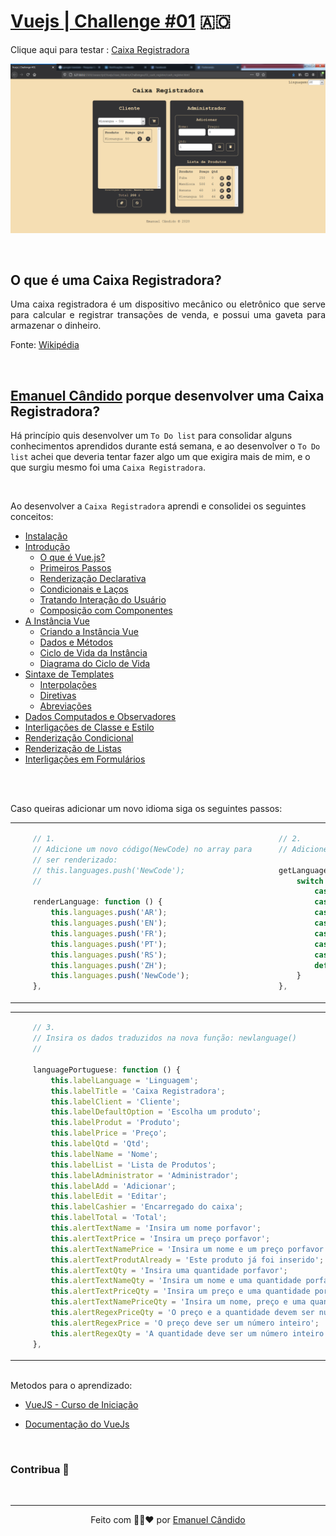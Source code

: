 # [Vuejs | Challenge #01](https://emanuelcandido-js.netlify.app/javascript/vuejs/challenges/01_cash_register/cash_register) 🇦🇴

<p align="center">

Clique aqui para testar : [Caixa Registradora](https://emanuelcandido-js.netlify.app/javascript/vuejs/challenges/01_cash_register/cash_register)

<a href="https://emanuelcandido-js.netlify.app/javascript/vuejs/challenges/01_cash_register/cash_register">
<img src="../00_assets/01_cash_register.png">
</a>

</p>

<br>

## O que é uma Caixa Registradora?

<p align="justify">
    Uma caixa registradora é um dispositivo mecânico ou eletrônico que serve para calcular e registrar transações de venda, e possui uma gaveta para armazenar o dinheiro. 
</p>

Fonte: [Wikipédia](https://pt.wikipedia.org/wiki/Caixa_registradora)

<br>

## [Emanuel Cândido](https://emanueljosecandido.github.io/) porque desenvolver uma Caixa Registradora?

Há princípio quis desenvolver um `To Do list` para consolidar alguns conhecimentos aprendidos durante está semana, e ao desenvolver o `To Do list` achei que deveria tentar fazer algo um que exigira mais de mim, e o que surgiu mesmo foi uma `Caixa Registradora`.

<br>

Ao desenvolver a `Caixa Registradora` aprendi e consolidei os seguintes conceitos:

- [Instalação](https://br.vuejs.org/v2/guide/installation.html)
- [Introdução](https://br.vuejs.org/v2/guide/index.html)
  - [O que é Vue.js?](https://br.vuejs.org/v2/guide/index.html#O-que-e-Vue-js)
  - [Primeiros Passos](https://br.vuejs.org/v2/guide/index.html#Primeiros-Passos)
  - [Renderização Declarativa](https://br.vuejs.org/v2/guide/index.html#Renderizacao-Declarativa)
  - [Condicionais e Laços](https://br.vuejs.org/v2/guide/index.html#Condicionais-e-Lacos)
  - [Tratando Interação do Usuário](https://br.vuejs.org/v2/guide/index.html#Tratando-Interacao-do-Usuario)
  - [Composição com Componentes](https://br.vuejs.org/v2/guide/index.html#Composicao-com-Componentes)
- [A Instância Vue](https://br.vuejs.org/v2/guide/instance.html)
  - [Criando a Instância Vue](https://br.vuejs.org/v2/guide/instance.html#Criando-a-Instancia-Vue)
  - [Dados e Métodos](https://br.vuejs.org/v2/guide/instance.html#Dados-e-Metodos)
  - [Ciclo de Vida da Instância](https://br.vuejs.org/v2/guide/instance.html#Ciclo-de-Vida-da-Instancia)
  - [Diagrama do Ciclo de Vida](https://br.vuejs.org/v2/guide/instance.html#Diagrama-do-Ciclo-de-Vida)
- [Sintaxe de Templates](https://br.vuejs.org/v2/guide/syntax.html)
  - [Interpolações](https://br.vuejs.org/v2/guide/syntax.html#Interpolacoes)
  - [Diretivas](https://br.vuejs.org/v2/guide/syntax.html#Diretivas)
  - [Abreviações](https://br.vuejs.org/v2/guide/syntax.html#Abreviacoes)
- [Dados Computados e Observadores](https://br.vuejs.org/v2/guide/computed.html)
- [Interligações de Classe e Estilo](https://br.vuejs.org/v2/guide/class-and-style.html)
- [Renderização Condicional](https://br.vuejs.org/v2/guide/conditional.html)
- [Renderização de Listas](https://br.vuejs.org/v2/guide/list.html)
- [Interligações em Formulários](https://br.vuejs.org/v2/guide/forms.html)

<br><br>

<p align="justify">
    Caso queiras adicionar um novo idioma siga os seguintes passos:
</p>

<table>
<tbody>

<td>

```js
    // 1.
    // Adicione um novo código(NewCode) no array para
    // ser renderizado:
    // this.languages.push('NewCode');
    //

    renderLanguage: function () {
        this.languages.push('AR');
        this.languages.push('EN');
        this.languages.push('FR');
        this.languages.push('PT');
        this.languages.push('RS');
        this.languages.push('ZH');
        this.languages.push('NewCode');
    },


```

</td>
<td>

```js
    // 2.
    // Adicione-> case 'NewCode': root.newlanguage(); break;

    getLanguage: function () {
        switch (this.selectLanguage) {
            case 'AR': root.languageArabic(); break;
            case 'EN': root.languageEnglish(); break;
            case 'FR': root.languageFrench(); break;
            case 'PT': root.languagePortuguese(); break;
            case 'RS': root.languageRussia(); break;
            case 'ZH': root.languageChinese(); break;
            case 'NewCode': root.newlanguage(); break;
            default: break;
        }
    },
```

</td>
</tbody>
</table>
<table>
<tbody>

<td>

```js
    // 3.
    // Insira os dados traduzidos na nova função: newlanguage()
    //

    languagePortuguese: function () {
        this.labelLanguage = 'Linguagem';
        this.labelTitle = 'Caixa Registradora';
        this.labelClient = 'Cliente';
        this.labelDefaultOption = 'Escolha um produto';
        this.labelProdut = 'Produto';
        this.labelPrice = 'Preço';
        this.labelQtd = 'Qtd';
        this.labelName = 'Nome';
        this.labelList = 'Lista de Produtos';
        this.labelAdministrator = 'Administrador';
        this.labelAdd = 'Adicionar';
        this.labelEdit = 'Editar';
        this.labelCashier = 'Encarregado do caixa';
        this.labelTotal = 'Total';
        this.alertTextName = 'Insira um nome porfavor';
        this.alertTextPrice = 'Insira um preço porfavor';
        this.alertTextNamePrice = 'Insira um nome e um preço porfavor';
        this.alertTextProdutAlready = 'Este produto já foi inserido';
        this.alertTextQty = 'Insira uma quantidade porfavor';
        this.alertTextNameQty = 'Insira um nome e uma quantidade porfavor';
        this.alertTextPriceQty = 'Insira um preço e uma quantidade porfavor';
        this.alertTextNamePriceQty = 'Insira um nome, preço e uma quantidade porfavor';
        this.alertRegexPriceQty = 'O preço e a quantidade devem ser números inteiros';
        this.alertRegexPrice = 'O preço deve ser um número inteiro';
        this.alertRegexQty = 'A quantidade deve ser um número inteiro';
    },
```

</td>
<td>

```js
    // 4.
    // Adicione uma nova função para adicionar
    // um novo idioma:

    newlanguage(): function () {
        this.labelLanguage = '';
        this.labelTitle = '';
        this.labelClient = '';
        this.labelDefaultOption = '';
        this.labelProdut = '';
        this.labelPrice = '';
        this.labelQtd = '';
        this.labelName = '';
        this.labelList = '';
        this.labelAdministrator = '';
        this.labelAdd = '';
        this.labelEdit = '';
        this.labelCashier = '';
        this.labelTotal = '';
        this.alertTextName = '';
        this.alertTextPrice = '';
        this.alertTextNamePrice = '';
        this.alertTextProdutAlready = '';
        this.alertTextQty = '';
        this.alertTextNameQty = '';
        this.alertTextPriceQty = '';
        this.alertTextNamePriceQty = '';
        this.alertRegexPriceQty = '';
        this.alertRegexPrice = '';
        this.alertRegexQty = '';
    },
```

</td>
</tbody>
</table>

<br>
Metodos para o aprendizado:

- [VueJS - Curso de Iniciação](https://www.youtube.com/playlist?list=PLXik_5Br-zO_xQHAH9GrNR1gAefYWaKxz)

- [Documentação do VueJs](https://br.vuejs.org/v2/guide/)

<br>

### Contribua 🖤

<br>

---

<center>

Feito com 🖤💛❤ por [Emanuel Cândido](https://emanueljosecandido.github.io/)

</center>
